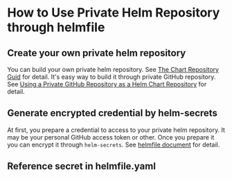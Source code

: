 # How to Use Private Helm Repository through helmfile

## Create your own private helm repository

You can build your own private helm repository. See [The Chart Repository Guid](https://helm.sh/docs/topics/chart_repository/) for detail. It's easy way to build it through private GitHub repository. See [Using a Private GitHub Repository as a Helm Chart Repository](https://dev.to/frosnerd/using-a-private-github-repository-as-a-helm-chart-repository-5fa8) for detail.

## Generate encrypted credential by helm-secrets

At first, you prepare a credential to access to your private helm repository. It may be your personal GitHub access token or other.  Once you prepare it you can encrypt it through `helm-secrets`. See [helmfile document](https://helmfile.readthedocs.io/en/latest/#environment-secrets) for detail.

## Reference secret in helmfile.yaml

